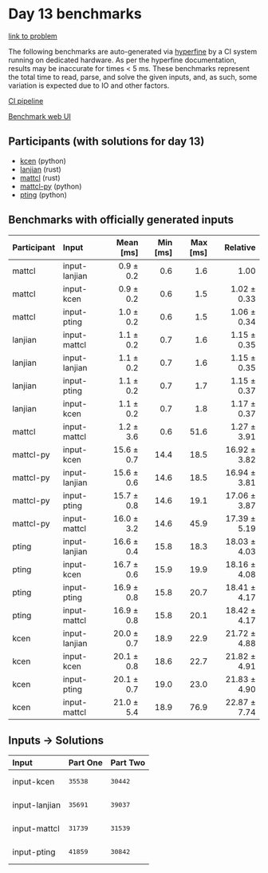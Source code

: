 # Day 13 benchmarks

[link to problem](https://adventofcode.com/2023/day/13)

The following benchmarks are auto-generated via
[hyperfine](https://github.com/sharkdp/hyperfine) by a CI system running on
dedicated hardware. As per the hyperfine documentation, results may be
inaccurate for times < 5 ms. These benchmarks represent the total time to read,
parse, and solve the given inputs, and, as such, some variation is expected due
to IO and other factors.

[CI pipeline](http://ci.papercode.net:8080/teams/main/pipelines/aoc2023)

[Benchmark web UI](https://aoc.ancalagon.black)


## Participants (with solutions for day 13)

- [kcen](https://github.com/kcen/aoc2023) (python)
- [lanjian](https://github.com/lanjian/aoc-2023) (rust)
- [mattcl](https://github.com/mattcl/aoc2023) (rust)
- [mattcl-py](https://github.com/mattcl/aoc2023-py) (python)
- [pting](https://github.com/pting/aoc2023) (python)


## Benchmarks with officially generated inputs

| Participant | Input | Mean [ms] | Min [ms] | Max [ms] | Relative |
|:---|:---|---:|---:|---:|---:|
| mattcl | input-lanjian | 0.9 ± 0.2 | 0.6 | 1.6 | 1.00 |
| mattcl | input-kcen | 0.9 ± 0.2 | 0.6 | 1.5 | 1.02 ± 0.33 |
| mattcl | input-pting | 1.0 ± 0.2 | 0.6 | 1.5 | 1.06 ± 0.34 |
| lanjian | input-mattcl | 1.1 ± 0.2 | 0.7 | 1.6 | 1.15 ± 0.35 |
| lanjian | input-lanjian | 1.1 ± 0.2 | 0.7 | 1.6 | 1.15 ± 0.35 |
| lanjian | input-pting | 1.1 ± 0.2 | 0.7 | 1.7 | 1.15 ± 0.37 |
| lanjian | input-kcen | 1.1 ± 0.2 | 0.7 | 1.8 | 1.17 ± 0.37 |
| mattcl | input-mattcl | 1.2 ± 3.6 | 0.6 | 51.6 | 1.27 ± 3.91 |
| mattcl-py | input-kcen | 15.6 ± 0.7 | 14.4 | 18.5 | 16.92 ± 3.82 |
| mattcl-py | input-lanjian | 15.6 ± 0.6 | 14.6 | 18.5 | 16.94 ± 3.81 |
| mattcl-py | input-pting | 15.7 ± 0.8 | 14.6 | 19.1 | 17.06 ± 3.87 |
| mattcl-py | input-mattcl | 16.0 ± 3.2 | 14.6 | 45.9 | 17.39 ± 5.19 |
| pting | input-lanjian | 16.6 ± 0.4 | 15.8 | 18.3 | 18.03 ± 4.03 |
| pting | input-kcen | 16.7 ± 0.6 | 15.9 | 19.9 | 18.16 ± 4.08 |
| pting | input-pting | 16.9 ± 0.8 | 15.8 | 20.7 | 18.41 ± 4.17 |
| pting | input-mattcl | 16.9 ± 0.8 | 15.8 | 20.1 | 18.42 ± 4.17 |
| kcen | input-lanjian | 20.0 ± 0.7 | 18.9 | 22.9 | 21.72 ± 4.88 |
| kcen | input-kcen | 20.1 ± 0.8 | 18.6 | 22.7 | 21.82 ± 4.91 |
| kcen | input-pting | 20.1 ± 0.7 | 19.0 | 23.0 | 21.83 ± 4.90 |
| kcen | input-mattcl | 21.0 ± 5.4 | 18.9 | 76.9 | 22.87 ± 7.74 |


## Inputs -> Solutions

| Input | Part One | Part Two |
|:---|:---|:---|
|input-kcen|<pre>35538</pre>|<pre>30442</pre>|
|input-lanjian|<pre>35691</pre>|<pre>39037</pre>|
|input-mattcl|<pre>31739</pre>|<pre>31539</pre>|
|input-pting|<pre>41859</pre>|<pre>30842</pre>|